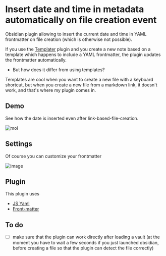  # Insert date and time in metadata automatically on file creation event
 
 Obsidian plugin allowing to insert the current date and time in YAML frontmatter on file creation (which is otherwise not possible). 
 
 If you use the [Templater](https://github.com/SilentVoid13/Templater) plugin and you create a new note based on a template which happens to include a YAML frontmatter, the plugin updates the frontmatter automatically.
 
 - But how does it differ from using templates?

Templates are cool when you want to create a new file with a keyboard shortcut, but when you create a new file from a markdown link, it doesn't work, and that's where my plugin comes in.

## Demo

See how the date is inserted even after link-based-file-creation.

![moi](https://user-images.githubusercontent.com/105465034/168185897-17e87af8-9d33-4fc9-8164-04de5e1a8883.gif)

## Settings

Of course you can customize your frontmatter

![image](https://user-images.githubusercontent.com/105465034/168187197-8e6541a0-8547-4594-bf22-56fca6ae886b.png)


## Plugin

This plugin uses

- [JS Yaml](https://github.com/nodeca/js-yaml)
- [Front-matter](https://www.npmjs.com/package/front-matter)

## To do
- [ ] make sure that the plugin can work directly after loading a vault (at the moment you have to wait a few seconds if you just launched obsidian, before creating a file so that the plugin can detect the file correctly)
